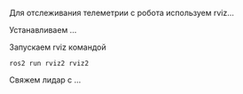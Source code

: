 Для отслеживания телеметрии с робота используем rviz...

Устанавливаем ...

Запускаем rviz командой
```
ros2 run rviz2 rviz2
```

Свяжем лидар с ...

